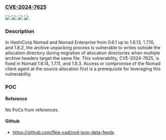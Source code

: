 ### [CVE-2024-7625](https://cve.mitre.org/cgi-bin/cvename.cgi?name=CVE-2024-7625)
![](https://img.shields.io/static/v1?label=Product&message=Nomad%20Enterprise&color=blue)
![](https://img.shields.io/static/v1?label=Product&message=Nomad&color=blue)
![](https://img.shields.io/static/v1?label=Version&message=0.6.1%3C%201.8.3%20&color=brighgreen)
![](https://img.shields.io/static/v1?label=Vulnerability&message=CWE-610%3A%20Externally%20Controlled%20Reference%20to%20a%20Resource%20in%20Another%20Sphere&color=brighgreen)

### Description

In HashiCorp Nomad and Nomad Enterprise from 0.6.1 up to 1.6.13, 1.7.10, and 1.8.2, the archive unpacking process is vulnerable to writes outside the allocation directory during migration of allocation directories when multiple archive headers target the same file. This vulnerability, CVE-2024-7625, is fixed in Nomad 1.6.14, 1.7.11, and 1.8.3. Access or compromise of the Nomad client agent at the source allocation first is a prerequisite for leveraging this vulnerability.

### POC

#### Reference
No PoCs from references.

#### Github
- https://github.com/fkie-cad/nvd-json-data-feeds

